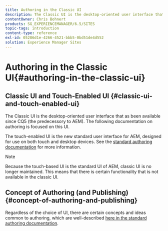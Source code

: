 ```yaml
---
title: Authoring in the Classic UI
description: The Classic UI is the desktop-oriented user interface that as been available since CQ5. The following documentation on authoring is focused on this UI. The touch-based UI is the new standard user interface for AEM, designed for use on both touch and desktop devices. See the standard authoring documentation for more information.
contentOwner: Chris Bohnert
products: SG_EXPERIENCEMANAGER/6.5/SITES
topic-tags: introduction
content-type: reference
exl-id: 05286d1e-4266-4521-bbb5-0bd51de4d552
solution: Experience Manager Sites
---
```

# Authoring in the Classic UI{#authoring-in-the-classic-ui}

## Classic UI and Touch-Enabled UI {#classic-ui-and-touch-enabled-ui}

The Classic UI is the desktop-oriented user interface that as been available since CQ5 (the predecessory to AEM). The following documentation on authoring is focused on this UI.

The touch-enabled UI is the new standard user interface for AEM, designed for use on both touch and desktop devices. See the [standard authoring documentation](/help/sites-authoring/author.md) for more information.

>[!NOTE]
>
>Because the touch-based UI is the standard UI of AEM, classic UI is no longer maintained. This means that there is certain functionality that is not available in the classic UI.

## Concept of Authoring (and Publishing) {#concept-of-authoring-and-publishing}

Regardless of the choice of UI, there are certain concepts and ideas common to authoring, which are well-described [here in the standard authoring documentation](/help/sites-authoring/author.md#concept-of-authoring-and-publishing).
